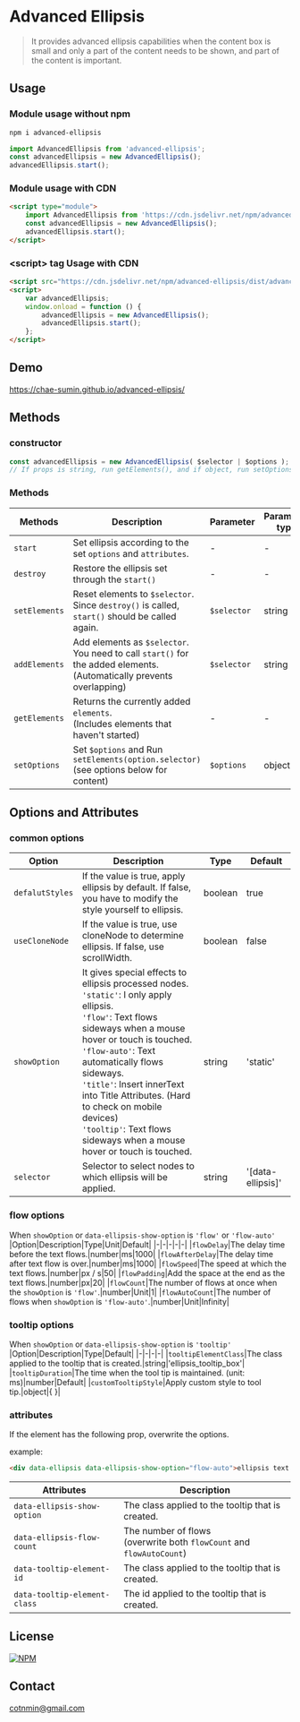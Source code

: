 # Advanced Ellipsis

> It provides advanced ellipsis capabilities when the content box is small and only a part of the content needs to be shown, and part of the content is important.

## Usage

### Module usage without npm
```bash
npm i advanced-ellipsis
```
```js
import AdvancedEllipsis from 'advanced-ellipsis';
const advancedEllipsis = new AdvancedEllipsis();
advancedEllipsis.start();
```
>
### Module usage with CDN
```html
<script type="module">
	import AdvancedEllipsis from 'https://cdn.jsdelivr.net/npm/advanced-ellipsis/dist/advanced-ellipsis.esm.js';
	const advancedEllipsis = new AdvancedEllipsis();
	advancedEllipsis.start();
</script>
```
>
### &lt;script&gt; tag Usage with CDN
```html
<script src="https://cdn.jsdelivr.net/npm/advanced-ellipsis/dist/advanced-ellipsis.js"></script>
<script>
	var advancedEllipsis;
	window.onload = function () {
		advancedEllipsis = new AdvancedEllipsis();
		advancedEllipsis.start();
	};
</script>
```


## Demo

https://chae-sumin.github.io/advanced-ellipsis/


## Methods

### constructor
```js
const advancedEllipsis = new AdvancedEllipsis( $selector | $options );
// If props is string, run getElements(), and if object, run setOptions().
```
### Methods
|Methods|Description|Parameter|Parameter type|return|
|-|-|-|-|-|
|`start`|Set ellipsis according to the set `options` and `attributes`.|-|-|-|
|`destroy`|Restore the ellipsis set through the `start()`|-|-|-|
|`setElements`|Reset elements to `$selector`.<br>Since `destroy()` is called, `start()` should be called again.|`$selector`|string|-|-|
|`addElements`|Add elements as `$selector`.<br>You need to call `start()` for the added elements.<br>(Automatically prevents overlapping)|`$selector`|string|-|
|`getElements`|Returns the currently added `elements`.<br>(Includes elements that haven't started)|-|-|Array&lt;HTMLElement&gt;|
|`setOptions`|Set `$options` and Run `setElements(option.selector)`<br>(see options below for content)|`$options`|object|-|


## Options and Attributes

### common options
|Option|Description|Type|Default|
|-|-|-|-|
|`defalutStyles`|If the value is true, apply ellipsis by default. If false, you have to modify the style yourself to ellipsis.|boolean|true|
|`useCloneNode`|If the value is true, use cloneNode to determine ellipsis. If false, use scrollWidth.|boolean|false|
|`showOption`|It gives special effects to ellipsis processed nodes.<br>`'static'`: I only apply ellipsis.<br>`'flow'`: Text flows sideways when a mouse hover or touch is touched.<br>`'flow-auto'`: Text automatically flows sideways.<br>`'title'`: Insert innerText into Title Attributes. (Hard to check on mobile devices)<br>`'tooltip'`: Text flows sideways when a mouse hover or touch is touched.|string|'static'|
|`selector`|Selector to select nodes to which ellipsis will be applied.|string|'[data-ellipsis]'|

### flow options
When `showOption` or `data-ellipsis-show-option` is `'flow'` or `'flow-auto'`
|Option|Description|Type|Unit|Default|
|-|-|-|-|-|
|`flowDelay`|The delay time before the text flows.|number|ms|1000|
|`flowAfterDelay`|The delay time after text flow is over.|number|ms|1000|
|`flowSpeed`|The speed at which the text flows.|number|px / s|50|
|`flowPadding`|Add the space at the end as the text flows.|number|px|20|
|`flowCount`|The number of flows at once when the `showOption` is `'flow'`.|number|Unit|1|
|`flowAutoCount`|The number of flows when `showOption` is `'flow-auto'`.|number|Unit|Infinity|

### tooltip options
When `showOption` or `data-ellipsis-show-option` is `'tooltip'`
|Option|Description|Type|Default|
|-|-|-|-|
|`tooltipElementClass`|The class applied to the tooltip that is created.|string|'ellipsis_tooltip_box'|
|`tooltipDuration`|The time when the tool tip is maintained. (unit: ms)|number|Default|
|`customTooltipStyle`|Apply custom style to tool tip.|object|{ }|

### attributes
If the element has the following prop, overwrite the options.
>
example:
``` html
<div data-ellipsis data-ellipsis-show-option="flow-auto">ellipsis text...</div>
```
|Attributes|Description|
|-|-|
|`data-ellipsis-show-option`|The class applied to the tooltip that is created.|
|`data-ellipsis-flow-count`|The number of flows<br>(overwrite both `flowCount` and `flowAutoCount`)|
|`data-tooltip-element-id`|The class applied to the tooltip that is created.|
|`data-tooltip-element-class`|The id applied to the tooltip that is created.|



## License

[![NPM](https://img.shields.io/npm/l/advanced-ellipsis)](https://github.com/Chae-Sumin/advanced-ellipsis/blob/master/LICENSE)

## Contact

cotnmin@gmail.com
